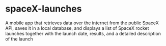 # spaceX-launches
A mobile app that retrieves data over the internet from the public SpaceX API, saves it in a local database, and displays a list of SpaceX rocket launches together with the launch date, results, and a detailed description of the launch
